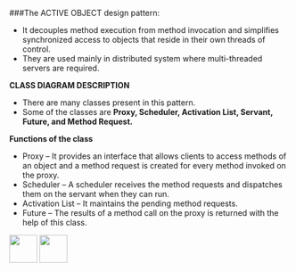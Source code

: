 
###The ACTIVE OBJECT design pattern:

-	It decouples method execution from method invocation and simplifies synchronized access to objects that reside in their own threads of control.
-	They are used mainly in distributed system where multi-threaded servers are required.

<b>CLASS DIAGRAM DESCRIPTION</b>

- There are many classes present in this pattern. 
- Some of the classes are <b>Proxy, Scheduler, Activation List, Servant, Future, and Method Request.</b>

<b>Functions of the class</b>

- Proxy – It provides an interface that allows clients to access methods of an object and a method request is created for every method invoked on the proxy.
- Scheduler – A scheduler receives the method requests and dispatches them on the servant when they can run.
- Activation List – It maintains the pending method requests.
- Future – The results of a method call on the proxy is returned with the help of this class.


[<img src="https://cloud.githubusercontent.com/assets/14101008/11768481/3b7d20d6-a18b-11e5-95fe-a422966f4c03.png" width="50" height="50"></img>](https://github.com/hariniiyer/CSCI-5828_Presentation4_Software-Design-Patterns/edit/master/ExePattern.md)
[<img src="https://cloud.githubusercontent.com/assets/14101008/11768482/3d2d0bbc-a18b-11e5-8766-2e7f5b241782.png" width="50" height="50"></img>](https://github.com/hariniiyer/CSCI-5828_Presentation4_Software-Design-Patterns/edit/master/e2.md)

